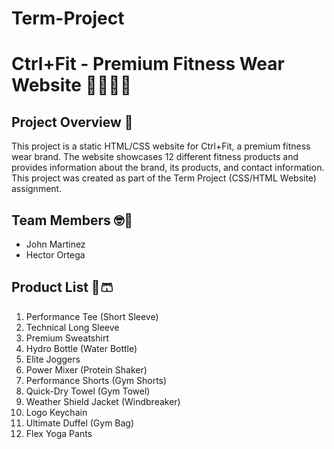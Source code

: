# Term-Project

# Ctrl+Fit - Premium Fitness Wear Website 💪🏃‍♂️💨

## Project Overview 📝
This project is a static HTML/CSS website for Ctrl+Fit, a premium fitness wear brand. The website showcases 12 different fitness products and provides information about the brand, its products, and contact information. This project was created as part of the Term Project (CSS/HTML Website) assignment.

## Team Members 🤓💯
- John Martinez
- Hector Ortega

## Product List 👕🩳
1. Performance Tee (Short Sleeve)
2. Technical Long Sleeve
3. Premium Sweatshirt
4. Hydro Bottle (Water Bottle)
5. Elite Joggers
6. Power Mixer (Protein Shaker)
7. Performance Shorts (Gym Shorts)
8. Quick-Dry Towel (Gym Towel)
9. Weather Shield Jacket (Windbreaker)
10. Logo Keychain
11. Ultimate Duffel (Gym Bag)
12. Flex Yoga Pants

